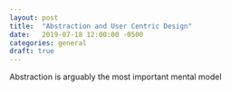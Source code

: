 ```yaml
---
layout: post
title:  "Abstraction and User Centric Design"
date:   2019-07-18 12:00:00 -0500
categories: general
draft: true
---
```


Abstraction is arguably the most important mental model 